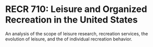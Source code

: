 # RECR 710: Leisure and Organized Recreation in the United States

An analysis of the scope of leisure research, recreation services, the evolution of leisure, and the of individual recreation behavior.